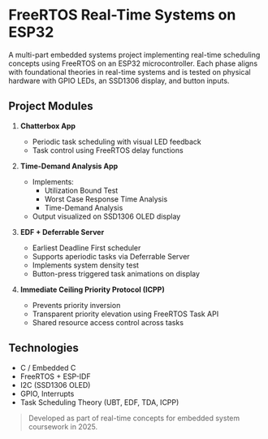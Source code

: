 # FreeRTOS Real-Time Systems on ESP32

A multi-part embedded systems project implementing real-time scheduling concepts using FreeRTOS on an ESP32 microcontroller. Each phase aligns with foundational theories in real-time systems and is tested on physical hardware with GPIO LEDs, an SSD1306 display, and button inputs.

## Project Modules

1. **Chatterbox App**
   - Periodic task scheduling with visual LED feedback
   - Task control using FreeRTOS delay functions

2. **Time-Demand Analysis App**
   - Implements:
     - Utilization Bound Test
     - Worst Case Response Time Analysis
     - Time-Demand Analysis
   - Output visualized on SSD1306 OLED display

3. **EDF + Deferrable Server**
   - Earliest Deadline First scheduler
   - Supports aperiodic tasks via Deferrable Server
   - Implements system density test
   - Button-press triggered task animations on display

4. **Immediate Ceiling Priority Protocol (ICPP)**
   - Prevents priority inversion
   - Transparent priority elevation using FreeRTOS Task API
   - Shared resource access control across tasks

## Technologies
- C / Embedded C
- FreeRTOS + ESP-IDF
- I2C (SSD1306 OLED)
- GPIO, Interrupts
- Task Scheduling Theory (UBT, EDF, TDA, ICPP)

> Developed as part of real-time concepts for embedded system coursework in 2025.
